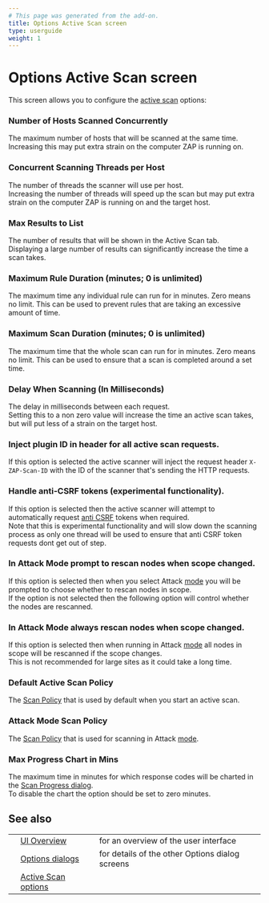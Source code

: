 ```yaml
---
# This page was generated from the add-on.
title: Options Active Scan screen
type: userguide
weight: 1
---
```


# Options Active Scan screen

This screen allows you to configure the [active scan](/docs/desktop/start/features/ascan/) options:

### Number of Hosts Scanned Concurrently

The maximum number of hosts that will be scanned at the same time. Increasing this may put extra strain on the computer ZAP is running on.

### Concurrent Scanning Threads per Host

The number of threads the scanner will use per host.  
Increasing the number of threads will speed up the scan but may put extra strain on the computer ZAP is running on and the target host.

### Max Results to List

The number of results that will be shown in the Active Scan tab.  
Displaying a large number of results can significantly increase the time a scan takes.

### Maximum Rule Duration (minutes; 0 is unlimited)

The maximum time any individual rule can run for in minutes. Zero means no limit. This can be used to prevent rules that are taking an excessive amount of time.

### Maximum Scan Duration (minutes; 0 is unlimited)

The maximum time that the whole scan can run for in minutes. Zero means no limit. This can be used to ensure that a scan is completed around a set time.

### Delay When Scanning (In Milliseconds)

The delay in milliseconds between each request.  
Setting this to a non zero value will increase the time an active scan takes, but will put less of a strain on the target host.

### Inject plugin ID in header for all active scan requests.

If this option is selected the active scanner will inject the request header `X-ZAP-Scan-ID` with the ID of the scanner that's sending the HTTP requests.

### Handle anti-CSRF tokens (experimental functionality).

If this option is selected then the active scanner will attempt to automatically request [anti CSRF](/docs/desktop/start/features/anticsrf/) tokens when required.  
Note that this is experimental functionality and will slow down the scanning process as only one thread will be used to ensure that anti CSRF token requests dont get out of step.

### In Attack Mode prompt to rescan nodes when scope changed.

If this option is selected then when you select Attack [mode](/docs/desktop/start/features/modes/) you will be prompted to choose whether to rescan nodes in scope.  
If the option is not selected then the following option will control whether the nodes are rescanned.

### In Attack Mode always rescan nodes when scope changed.

If this option is selected then when running in Attack [mode](/docs/desktop/start/features/modes/) all nodes in scope will be rescanned if the scope changes.  
This is not recommended for large sites as it could take a long time.

### Default Active Scan Policy

The [Scan Policy](/docs/desktop/start/features/scanpolicy/) that is used by default when you start an active scan.

### Attack Mode Scan Policy

The [Scan Policy](/docs/desktop/start/features/scanpolicy/) that is used for scanning in Attack [mode](/docs/desktop/start/features/modes/).

### Max Progress Chart in Mins

The maximum time in minutes for which response codes will be charted in the [Scan Progress dialog](/docs/desktop/ui/dialogs/scanprogress/).  
To disable the chart the option should be set to zero minutes.

## See also

|   |                                                                |                                                 |
|---|----------------------------------------------------------------|-------------------------------------------------|
|   | [UI Overview](/docs/desktop/ui/)                               | for an overview of the user interface           |
|   | [Options dialogs](/docs/desktop/ui/dialogs/options/)           | for details of the other Options dialog screens |
|   | [Active Scan options](/docs/desktop/ui/dialogs/options/ascan/) |                                                 |
